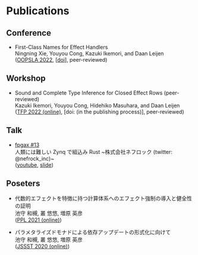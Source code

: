 # Publications

## Conference

- First-Class Names for Effect Handlers  
  Ningning Xie, Youyou Cong, Kazuki Ikemori, and Daan Leijen  
  ([OOPSLA 2022](https://2022.splashcon.org/track/splash-2022-oopsla), \[[doi](https://dl.acm.org/doi/10.1145/3563289)\], peer-reviewed)

## Workshop

- Sound and Complete Type Inference for Closed Effect Rows (peer-reviewed)  
  Kazuki Ikemori, Youyou Cong, Hidehiko Masuhara, and Daan Leijen  
  ([TFP 2022 (online)](https://trendsfp.github.io/2022/), [doi: (in the publishing process)], peer-reviewed)

## Talk

- [fpgax #13](https://fpgax.connpass.com/event/243889/)  
  人類には難しい Zynq で組込み Rust \~株式会社ネフロック (twitter: @nefrock_inc)\~  
  ([youtube](https://www.youtube.com/watch?v=MkanIDrHcGY&t=226s), [slide](https://speakerdeck.com/ikemori/ren-lei-nihanan-siizynqdezu-miip-mirust))

## Poseters

- 代数的エフェクトを特徴に持つ計算体系へのエフェクト強制の導入と健全性の証明  
  池守 和槻, 叢 悠悠, 増原 英彦  
  ([PPL 2021 (online)](https://jssst-ppl.org/workshop/2021/index.html))

- パラメタライズドモナドによる依存アップデートの形式化に向けて  
  池守 和槻, 叢 悠悠, 増原 英彦  
  ([JSSST 2020 (online)](https://jssst2020.wordpress.com/program/))
